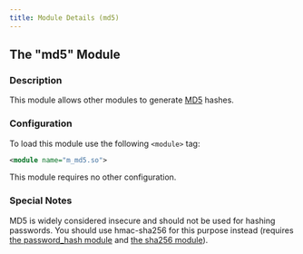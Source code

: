 ```yaml
---
title: Module Details (md5)
---
```


## The "md5" Module

### Description

This module allows other modules to generate [MD5](https://en.wikipedia.org/wiki/MD5) hashes.

### Configuration

To load this module use the following `<module>` tag:

```xml
<module name="m_md5.so">
```

This module requires no other configuration.

### Special Notes

MD5 is widely considered insecure and should not be used for hashing passwords. You should use hmac-sha256 for this purpose instead (requires [the password_hash module](/2/modules/password_hash) and [the sha256 module](/2/modules/sha256)).
